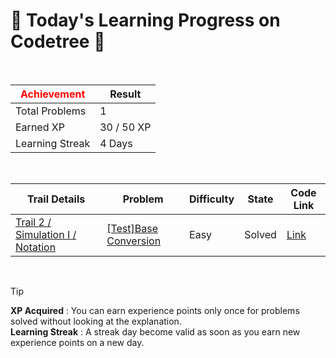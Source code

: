 # 🌲 Today's Learning Progress on Codetree 🌲

<br />

| <span style="color:red;display:block;text-align:center;"> **Achievement**</span> | Result |
|---|---|
|Total Problems| 1 |
| Earned XP | 30 / 50 XP |
| Learning Streak | 4 Days |

<br />

|Trail Details|Problem|Difficulty|State|Code Link|
|---|---|---|---|---|
|[Trail 2 / Simulation I / Notation](https://www.codetree.ai/trail-info/novice-mid/)|[[Test]Base Conversion](https://www.codetree.ai/trails/complete/curated-cards/test-transformation-of-number-system/)|Easy|Solved|[Link](https://github.com/kangmoonsu/DSA-study/blob/main/250906/Base%20Conversion/transformation-of-number-system.py)|


<br />

> [!TIP]
> **XP Acquired** : You can earn experience points only once for problems solved without looking at the explanation.  
> **Learning Streak** : A streak day become valid as soon as you earn new experience points on a new day.

